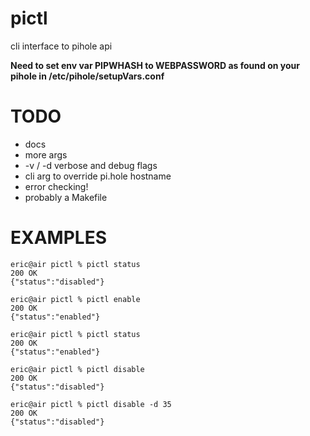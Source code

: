 # pictl
cli interface to pihole api


**Need to set env var PIPWHASH to WEBPASSWORD as found on your pihole in /etc/pihole/setupVars.conf**


# TODO
* docs
* more args
* -v / -d verbose and debug flags
* cli arg to override pi.hole hostname
* error checking!
* probably a Makefile

# EXAMPLES
```
eric@air pictl % pictl status
200 OK
{"status":"disabled"}

eric@air pictl % pictl enable
200 OK
{"status":"enabled"}

eric@air pictl % pictl status
200 OK
{"status":"enabled"}

eric@air pictl % pictl disable
200 OK
{"status":"disabled"}

eric@air pictl % pictl disable -d 35
200 OK
{"status":"disabled"}
```